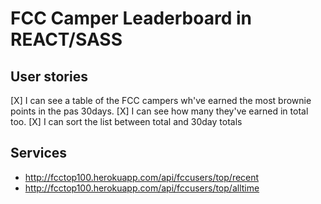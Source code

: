 # FCC Camper Leaderboard in REACT/SASS

## User stories
[X] I can see a table of the FCC campers wh've earned the most brownie points in the pas 30days.
[X] I can see how many they've earned in total too.
[X] I can sort the list between total and 30day totals

## Services
- http://fcctop100.herokuapp.com/api/fccusers/top/recent
- http://fcctop100.herokuapp.com/api/fccusers/top/alltime 
